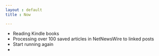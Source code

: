 ```yaml
---
layout : default
title : Now

---
```


- Reading Kindle books
- Processing over 100 saved articles in NetNewsWire to linked posts
- Start running again
- 
